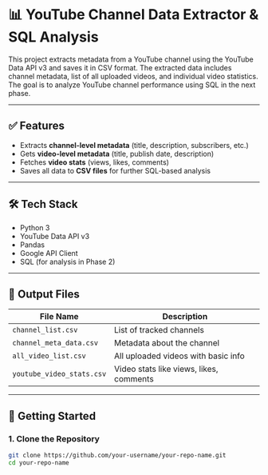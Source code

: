 # 📊 YouTube Channel Data Extractor & SQL Analysis

This project extracts metadata from a YouTube channel using the YouTube Data API v3 and saves it in CSV format. The extracted data includes channel metadata, list of all uploaded videos, and individual video statistics. The goal is to analyze YouTube channel performance using SQL in the next phase.

---

## ✅ Features

- Extracts **channel-level metadata** (title, description, subscribers, etc.)
- Gets **video-level metadata** (title, publish date, description)
- Fetches **video stats** (views, likes, comments)
- Saves all data to **CSV files** for further SQL-based analysis

---

## 🛠 Tech Stack

- Python 3
- YouTube Data API v3
- Pandas
- Google API Client
- SQL (for analysis in Phase 2)

---

## 📁 Output Files

| File Name                  | Description                             |
|---------------------------|-----------------------------------------|
| `channel_list.csv`        | List of tracked channels                |
| `channel_meta_data.csv`   | Metadata about the channel              |
| `all_video_list.csv`      | All uploaded videos with basic info     |
| `youtube_video_stats.csv` | Video stats like views, likes, comments |

---

## 🚀 Getting Started

### 1. Clone the Repository

```bash
git clone https://github.com/your-username/your-repo-name.git
cd your-repo-name


